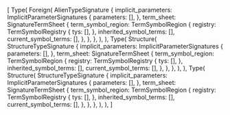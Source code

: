 [
    Type(
        Foreign(
            AlienTypeSignature {
                implicit_parameters: ImplicitParameterSignatures {
                    parameters: [],
                },
                term_sheet: SignatureTermSheet {
                    term_symbol_region: TermSymbolRegion {
                        registry: TermSymbolRegistry {
                            tys: [],
                        },
                        inherited_symbol_terms: [],
                        current_symbol_terms: [],
                    },
                },
            },
        ),
    ),
    Type(
        Structure(
            StructureTypeSignature {
                implicit_parameters: ImplicitParameterSignatures {
                    parameters: [],
                },
                term_sheet: SignatureTermSheet {
                    term_symbol_region: TermSymbolRegion {
                        registry: TermSymbolRegistry {
                            tys: [],
                        },
                        inherited_symbol_terms: [],
                        current_symbol_terms: [],
                    },
                },
            },
        ),
    ),
    Type(
        Structure(
            StructureTypeSignature {
                implicit_parameters: ImplicitParameterSignatures {
                    parameters: [],
                },
                term_sheet: SignatureTermSheet {
                    term_symbol_region: TermSymbolRegion {
                        registry: TermSymbolRegistry {
                            tys: [],
                        },
                        inherited_symbol_terms: [],
                        current_symbol_terms: [],
                    },
                },
            },
        ),
    ),
]